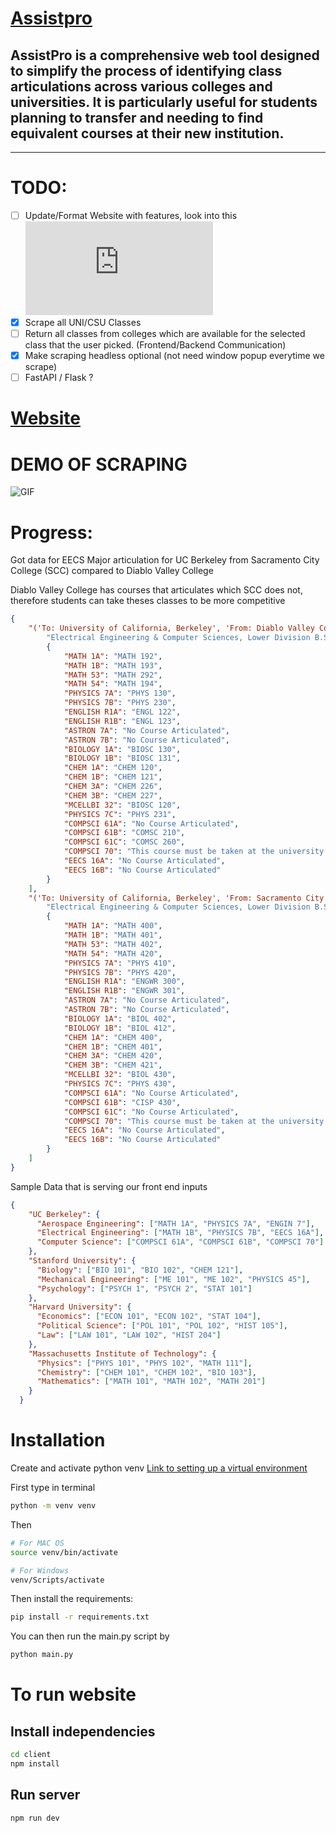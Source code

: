 # [Assistpro](https://assistpro-test.vercel.app)
## AssistPro is a comprehensive web tool designed to simplify the process of identifying class articulations across various colleges and universities. It is particularly useful for students planning to transfer and needing to find equivalent courses at their new institution.

---

# TODO:
- [ ] Update/Format Website with features, look into this ![layout](https://github.com/hirdey795/assistpro/blob/main/Extra_README/README_LAYOUT.md)
- [x] Scrape all UNI/CSU Classes
- [ ] Return all classes from colleges which are available for the selected class that the user picked. (Frontend/Backend Communication)
- [x] Make scraping headless optional (not need window popup everytime we scrape)
- [ ] FastAPI / Flask ?

# [Website](https://assistpro-test.vercel.app)

# DEMO OF SCRAPING
![GIF](https://media.giphy.com/media/v1.Y2lkPTc5MGI3NjExcHRpbWw1em00MHh4OGxuYW9heHBkajg4eGxyNjZuZHB2N3Bpa2loNSZlcD12MV9pbnRlcm5hbF9naWZfYnlfaWQmY3Q9Zw/QpDKozmCN3XGi2YHBV/giphy.gif)

# Progress:

Got data for EECS Major articulation for UC Berkeley from Sacramento City College (SCC) compared to Diablo Valley College

Diablo Valley College has courses that articulates which SCC does not, therefore students can take theses classes to be more competitive

```json
{
    "('To: University of California, Berkeley', 'From: Diablo Valley College')": [
        "Electrical Engineering & Computer Sciences, Lower Division B.S.",
        {
            "MATH 1A": "MATH 192",
            "MATH 1B": "MATH 193",
            "MATH 53": "MATH 292",
            "MATH 54": "MATH 194",
            "PHYSICS 7A": "PHYS 130",
            "PHYSICS 7B": "PHYS 230",
            "ENGLISH R1A": "ENGL 122",
            "ENGLISH R1B": "ENGL 123",
            "ASTRON 7A": "No Course Articulated",
            "ASTRON 7B": "No Course Articulated",
            "BIOLOGY 1A": "BIOSC 130",
            "BIOLOGY 1B": "BIOSC 131",
            "CHEM 1A": "CHEM 120",
            "CHEM 1B": "CHEM 121",
            "CHEM 3A": "CHEM 226",
            "CHEM 3B": "CHEM 227",
            "MCELLBI 32": "BIOSC 120",
            "PHYSICS 7C": "PHYS 231",
            "COMPSCI 61A": "No Course Articulated",
            "COMPSCI 61B": "COMSC 210",
            "COMPSCI 61C": "COMSC 260",
            "COMPSCI 70": "This course must be taken at the university after transfer",
            "EECS 16A": "No Course Articulated",
            "EECS 16B": "No Course Articulated"
        }
    ],
    "('To: University of California, Berkeley', 'From: Sacramento City College')": [
        "Electrical Engineering & Computer Sciences, Lower Division B.S.",
        {
            "MATH 1A": "MATH 400",
            "MATH 1B": "MATH 401",
            "MATH 53": "MATH 402",
            "MATH 54": "MATH 420",
            "PHYSICS 7A": "PHYS 410",
            "PHYSICS 7B": "PHYS 420",
            "ENGLISH R1A": "ENGWR 300",
            "ENGLISH R1B": "ENGWR 301",
            "ASTRON 7A": "No Course Articulated",
            "ASTRON 7B": "No Course Articulated",
            "BIOLOGY 1A": "BIOL 402",
            "BIOLOGY 1B": "BIOL 412",
            "CHEM 1A": "CHEM 400",
            "CHEM 1B": "CHEM 401",
            "CHEM 3A": "CHEM 420",
            "CHEM 3B": "CHEM 421",
            "MCELLBI 32": "BIOL 430",
            "PHYSICS 7C": "PHYS 430",
            "COMPSCI 61A": "No Course Articulated",
            "COMPSCI 61B": "CISP 430",
            "COMPSCI 61C": "No Course Articulated",
            "COMPSCI 70": "This course must be taken at the university after transfer",
            "EECS 16A": "No Course Articulated",
            "EECS 16B": "No Course Articulated"
        }
    ]
}
```
Sample Data that is serving our front end inputs
```json
{
    "UC Berkeley": {
      "Aerospace Engineering": ["MATH 1A", "PHYSICS 7A", "ENGIN 7"],
      "Electrical Engineering": ["MATH 1B", "PHYSICS 7B", "EECS 16A"],
      "Computer Science": ["COMPSCI 61A", "COMPSCI 61B", "COMPSCI 70"]
    },
    "Stanford University": {
      "Biology": ["BIO 101", "BIO 102", "CHEM 121"],
      "Mechanical Engineering": ["ME 101", "ME 102", "PHYSICS 45"],
      "Psychology": ["PSYCH 1", "PSYCH 2", "STAT 101"]
    },
    "Harvard University": {
      "Economics": ["ECON 101", "ECON 102", "STAT 104"],
      "Political Science": ["POL 101", "POL 102", "HIST 105"],
      "Law": ["LAW 101", "LAW 102", "HIST 204"]
    },
    "Massachusetts Institute of Technology": {
      "Physics": ["PHYS 101", "PHYS 102", "MATH 111"],
      "Chemistry": ["CHEM 101", "CHEM 102", "BIO 103"],
      "Mathematics": ["MATH 101", "MATH 102", "MATH 201"]
    }
  }
```

# Installation

Create and activate python venv [Link to setting up a virtual environment](https://python.land/virtual-environments/virtualenv)


First type in terminal

```bash
python -m venv venv
```

Then
```bash
# For MAC OS
source venv/bin/activate

# For Windows
venv/Scripts/activate
```

Then install the requirements:
```bash
pip install -r requirements.txt
```

You can then run the main.py script by 
```bash
python main.py
```

# To run website

## Install independencies

```bash
cd client
npm install
```

## Run server

```bash
npm run dev
```

